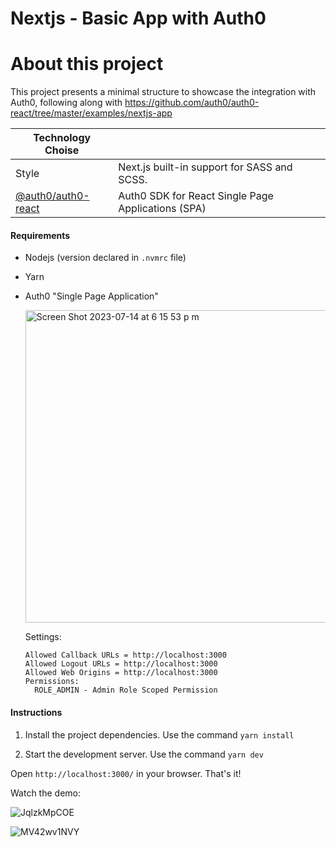 # Nextjs - Basic App with Auth0

# About this project

This project presents a minimal structure to showcase the integration with Auth0, following along with https://github.com/auth0/auth0-react/tree/master/examples/nextjs-app

| Technology Choise |  |
| ----- | -----|
| Style | Next.js built-in support for SASS and SCSS. |
| [@auth0/auth0-react](https://yarnpkg.com/package/@auth0/auth0-react) | Auth0 SDK for React Single Page Applications (SPA) |

#### Requirements

* Nodejs (version declared in `.nvmrc` file)

* Yarn
  
* Auth0 "Single Page Application"

  <img width="500" alt="Screen Shot 2023-07-14 at 6 15 53 p m" src="https://github.com/rominavarela-practicas/frontend-frameworks/assets/7092275/5f811336-f908-4c48-95d8-af409026914b">

  Settings:

  ```
  Allowed Callback URLs = http://localhost:3000
  Allowed Logout URLs = http://localhost:3000
  Allowed Web Origins = http://localhost:3000
  Permissions:
    ROLE_ADMIN - Admin Role Scoped Permission
  ```

#### Instructions

1. Install the project dependencies. Use the command `yarn install`

2. Start the development server. Use the command `yarn dev`

Open `http://localhost:3000/` in your browser. That's it!

Watch the demo:

![JqlzkMpCOE](https://github.com/rominavarela-practicas/frontend-frameworks/assets/7092275/6452719d-9028-48a4-9b19-21f545e9073a)

![MV42wv1NVY](https://github.com/rominavarela-practicas/frontend-frameworks/assets/7092275/e18b840f-9c6b-4856-85f8-d3404a47aac2)

